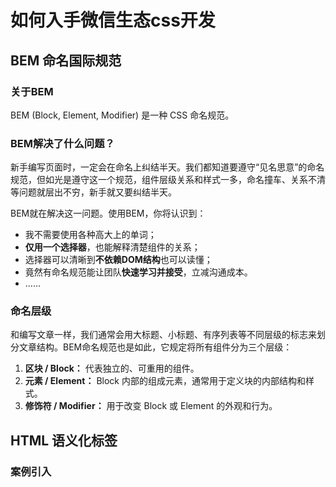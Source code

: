 # 如何入手微信生态css开发

## BEM 命名国际规范

### 关于BEM

BEM (Block, Element, Modifier) 是一种 CSS 命名规范。

### BEM解决了什么问题？

新手编写页面时，一定会在命名上纠结半天。我们都知道要遵守“见名思意”的命名规范，但如光是遵守这一个规范，组件层级关系和样式一多，命名撞车、关系不清等问题就层出不穷，新手就又要纠结半天。

BEM就在解决这一问题。使用BEM，你将认识到：

- 我不需要使用各种高大上的单词；
- **仅用一个选择器**，也能解释清楚组件的关系；
- 选择器可以清晰到**不依赖DOM结构**也可以读懂；
- 竟然有命名规范能让团队**快速学习并接受**，立减沟通成本。
- ……

### 命名层级

和编写文章一样，我们通常会用大标题、小标题、有序列表等不同层级的标志来划分文章结构。BEM命名规范也是如此，它规定将所有组件分为三个层级：

1. **区块 / Block：** 代表独立的、可重用的组件。
2. **元素 / Element：** Block 内部的组成元素，通常用于定义块的内部结构和样式。
3. **修饰符 / Modifier：** 用于改变 Block 或 Element 的外观和行为。

## HTML 语义化标签

### 案例引入



